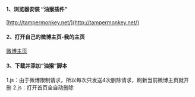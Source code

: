 #### 1、浏览器安装 “油猴插件”
[http://tampermonkey.net/](http://tampermonkey.net/)

#### 2、打开自己的微博主页-我的主页
[微博主页](https://weibo.com/)

#### 3、下载并添加“油猴”脚本

1.js：由于微博限制请求，所以每次只发送4次删除请求，刷新当前微博主页就开删
2.js：打开首页全自动删除
